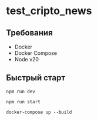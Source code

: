 # test_cripto_news

## Требования

- Docker
- Docker Compose
- Node v20

## Быстрый старт
```dev
npm run dev
```

```prod
npm run start
```

```docker-compose
docker-compose up --build
```
